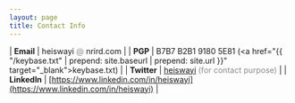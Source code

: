 ```yaml
---
layout: page
title: Contact Info
---
```


| **Email** | heiswayi <span style="display:none">-antispam-</span> <span style="opacity:0.5">@</span> <span style="display:none">-antispam-</span>nrird.com |
| **PGP** | B7B7 B2B1 9180 5E81 (<a href="{{ "/keybase.txt" | prepend: site.baseurl | prepend: site.url }}" target="_blank">keybase.txt</a>) |
| **Twitter** | [heiswayi](https://twitter.com/heiswayi) <span style="opacity: 0.5;">(for contact purpose)</span> |
| **LinkedIn** | [https://www.linkedin.com/in/heiswayi](https://www.linkedin.com/in/heiswayi) |